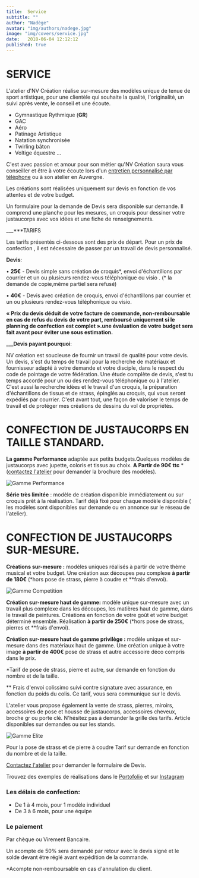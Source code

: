 ```yaml
---
title:  Service
subtitle: ""
author: "Nadège"
avatar: "img/authors/nadege.jpg"
image: "img/covers/service.jpg"
date:   2018-06-04 12:12:12
published: true
---
```


SERVICE
====
 
 
L'atelier d'NV Création réalise sur-mesure des modèles unique de tenue de sport artistique, pour une clientèle qui souhaite la qualité, l'originalité, un suivi après vente, le conseil et une écoute.

 
* Gymnastique Rythmique (**GR**)
* GAC
* Aéro
* Patinage Artistique
* Natation synchronisée
* Twirling bâton 
* Voltige équestre ...
 
C'est avec passion et amour pour son métier qu'NV Création saura vous conseiller et être à votre écoute lors d'un [entretien personnalisé par téléphone](/#/2018/06/02/contacts) ou à son atelier en Auvergne.
 
Les créations sont réalisées uniquement sur devis en fonction de vos attentes et de votre budget.

Un formulaire pour la demande de Devis sera disponible sur demande. Il comprend une planche pour les mesures, un croquis pour dessiner votre justaucorps avec vos idées et une fiche de renseignements.
 
___***TARIFS



  Les tarifs présentés ci-dessous sont des prix de départ. Pour un prix de confection , il est nécessaire de passer par un travail de devis personnalisé.
  
**Devis**:

 
• **25€** - Devis simple sans création de croquis*, envoi d'échantillons par courrier et un ou
plusieurs rendez-vous téléphonique ou visio . (* la demande de copie,même partiel sera refusé)

• **40€** - Devis avec création de croquis, envoi d'échantillons par courrier et un ou plusieurs
rendez-vous téléphonique ou visio.

**« Prix du devis déduit de votre facture de commande, non-remboursable en cas de refus du devis de votre part, remboursé uniquement si le planning de confection est complet ».une évaluation de votre budget sera fait avant pour éviter une sous estimation.**
 
 ___**Devis payant pourquoi**:
 
NV création est soucieuse de fournir un travail de qualité pour votre devis. Un devis, s'est du temps de travail pour la recherche de matériaux et fournisseur adapté à votre demande et votre disciple, dans le respect du code de pointage de votre fédération.
Une étude complète de devis, s'est tu temps accordé pour un ou des rendez-vous téléphonique ou à l'atelier. C'est aussi la recherche idées et le travail d'un croquis, la préparation d'échantillons de tissus et de strass, épinglés au croquis, qui vous seront expédiés par courrier.
C'est avant tout, une façon de valoriser le temps de travail et de protéger mes créations de dessins du vol de propriétés.
 
 
CONFECTION DE JUSTAUCORPS EN TAILLE STANDARD.
====

 
**La gamme Performance** adaptée aux petits budgets.Quelques modèles de justaucorps avec jupette, coloris et tissus au choix.  **A Partir de 90€ ttc** * ([contactez l'atelier](/#/2018/06/02/contacts) pour demander la brochure des modèles).

![Gamme Performance](img/gammes/gamme-performance.jpg)

**Série très limitée** : modèle de création disponible immédiatement ou sur croquis prêt à la réalisation. Tarif déjà fixé pour chaque modèle disponible ( les modèles sont disponibles sur demande ou en annonce sur le réseau de l'atelier).

CONFECTION DE JUSTAUCORPS SUR-MESURE.
====

**Créations sur-mesure :** modèles uniques réalisés à partir de votre thème musical et votre budget. Une création aux découpes peu complexe **à partir de 180€** (*hors pose de strass, pierre à coudre et **frais d'envoi).

![Gamme Competition](img/gammes/gamme-competition.jpg)

**Création sur-mesure haut de gamme:** modèle unique sur-mesure avec un travail plus complexe dans les découpes, les matières haut de gamme, dans le travail de peintures. Créations en fonction de votre goût et votre budget déterminé ensemble. Réalisation **à partir de 250€** (*hors pose de strass, pierres et **frais d'envoi).

**Création sur-mesure haut de gamme privilège :** modèle unique et sur-mesure dans des matériaux haut de gamme. Une création unique à votre image **à partir de 400€** pose de strass et autre accessoire déco compris dans le prix.

  *Tarif de pose de strass, pierre et autre, sur demande en fonction du nombre et de la taille.
  
 ** Frais d'envoi colissimo suivi contre signature avec assurance, en fonction du poids du colis. Ce tarif, vous sera communique sur le devis.

L'atelier vous propose également la vente de strass, pierres, miroirs, accessoires de pose et housse de justaucorps, accessoires cheveux, broche gr ou porte clé. N'hésitez pas à demander la grille des tarifs. Article disponibles sur demandes ou sur les stands.

 
![Gamme Elite](img/gammes/gamme-elite.jpg)
 

 
Pour la pose de strass et de pierre à coudre Tarif  sur demande en fonction du nombre et de la taille.

 
[Contactez l'atelier](/#/2018/06/02/contacts) pour demander le formulaire de Devis.
 

 
 
Trouvez des exemples de réalisations dans le [Portofolio](/#/2018/06/03/portofolio) et sur [Instagram](https://www.instagram.com/atelier.nvcreation)

 
### Les délais de confection:
 
* De 1 à 4 mois, pour 1 modèle individuel
* De 3 à 6 mois, pour une équipe
 
### Le paiement
 
Par chèque ou Virement Bancaire.
 
Un acompte de 50% sera demandé par retour avec le devis signé et le solde devant être réglé avant expédition de la commande.

 *Acompte non-remboursable en cas d'annulation du client.
 
 
